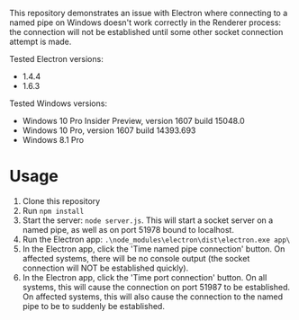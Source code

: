 This repository demonstrates an issue with Electron where connecting to a named pipe on Windows doesn't work correctly in the Renderer process: the connection will not be established until some other socket connection attempt is made.

Tested Electron versions:
* 1.4.4
* 1.6.3

Tested Windows versions:
* Windows 10 Pro Insider Preview, version 1607 build 15048.0
* Windows 10 Pro, version 1607 build 14393.693
* Windows 8.1 Pro

# Usage

1. Clone this repository
2. Run `npm install`
3. Start the server: `node server.js`. This will start a socket server on a named pipe, as well as on port 51978 bound to localhost.
4. Run the Electron app: `.\node_modules\electron\dist\electron.exe app\`
5. In the Electron app, click the 'Time named pipe connection' button. On affected systems, there will be no console output (the socket connection will NOT be established quickly).
6. In the Electron app, click the 'Time port connection' button. On all systems, this will cause the connection on port 51987 to be established. On affected systems, this will also cause the connection to the named pipe to be to suddenly be established.